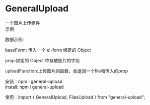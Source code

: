 # GeneralUpload

一个图片上传组件 <br/>
示例 <GeneralUpload
       :incomeForm="baseForm"
       prop="bsImage"
       :uploadFunction="uploadFunction"
     />

数据示例:

baseForm: 传入一个 el-form 绑定的 Object

prop:绑定的 Object 中存放图片的字段

uploadFunction:上传图片的函数，会返回一个file和传入的prop

安装：npm i general-upload<br/>
install: npm i general-upload

使用：import { GeneralUpload, FilesUpload } from "general-upload";